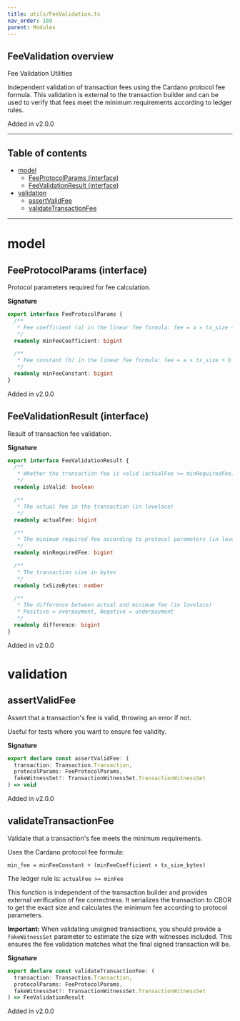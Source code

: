 ```yaml
---
title: utils/FeeValidation.ts
nav_order: 169
parent: Modules
---
```


## FeeValidation overview

Fee Validation Utilities

Independent validation of transaction fees using the Cardano protocol fee formula.
This validation is external to the transaction builder and can be used to verify
that fees meet the minimum requirements according to ledger rules.

Added in v2.0.0

---

<h2 class="text-delta">Table of contents</h2>

- [model](#model)
  - [FeeProtocolParams (interface)](#feeprotocolparams-interface)
  - [FeeValidationResult (interface)](#feevalidationresult-interface)
- [validation](#validation)
  - [assertValidFee](#assertvalidfee)
  - [validateTransactionFee](#validatetransactionfee)

---

# model

## FeeProtocolParams (interface)

Protocol parameters required for fee calculation.

**Signature**

```ts
export interface FeeProtocolParams {
  /**
   * Fee coefficient (a) in the linear fee formula: fee = a × tx_size + b
   */
  readonly minFeeCoefficient: bigint

  /**
   * Fee constant (b) in the linear fee formula: fee = a × tx_size + b
   */
  readonly minFeeConstant: bigint
}
```

Added in v2.0.0

## FeeValidationResult (interface)

Result of transaction fee validation.

**Signature**

```ts
export interface FeeValidationResult {
  /**
   * Whether the transaction fee is valid (actualFee >= minRequiredFee)
   */
  readonly isValid: boolean

  /**
   * The actual fee in the transaction (in lovelace)
   */
  readonly actualFee: bigint

  /**
   * The minimum required fee according to protocol parameters (in lovelace)
   */
  readonly minRequiredFee: bigint

  /**
   * The transaction size in bytes
   */
  readonly txSizeBytes: number

  /**
   * The difference between actual and minimum fee (in lovelace)
   * Positive = overpayment, Negative = underpayment
   */
  readonly difference: bigint
}
```

Added in v2.0.0

# validation

## assertValidFee

Assert that a transaction's fee is valid, throwing an error if not.

Useful for tests where you want to ensure fee validity.

**Signature**

```ts
export declare const assertValidFee: (
  transaction: Transaction.Transaction,
  protocolParams: FeeProtocolParams,
  fakeWitnessSet?: TransactionWitnessSet.TransactionWitnessSet
) => void
```

Added in v2.0.0

## validateTransactionFee

Validate that a transaction's fee meets the minimum requirements.

Uses the Cardano protocol fee formula:

```
min_fee = minFeeConstant + (minFeeCoefficient × tx_size_bytes)
```

The ledger rule is: `actualFee >= minFee`

This function is independent of the transaction builder and provides external
verification of fee correctness. It serializes the transaction to CBOR to get
the exact size and calculates the minimum fee according to protocol parameters.

**Important:** When validating unsigned transactions, you should provide a
`fakeWitnessSet` parameter to estimate the size with witnesses included. This
ensures the fee validation matches what the final signed transaction will be.

**Signature**

```ts
export declare const validateTransactionFee: (
  transaction: Transaction.Transaction,
  protocolParams: FeeProtocolParams,
  fakeWitnessSet?: TransactionWitnessSet.TransactionWitnessSet
) => FeeValidationResult
```

Added in v2.0.0

